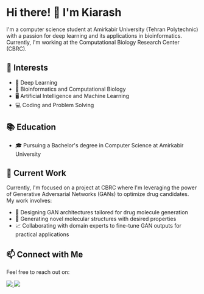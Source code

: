 # Hi there! 👋 I'm Kiarash

I'm a computer science student at Amirkabir University (Tehran Polytechnic) with a passion for deep learning and its applications in bioinformatics. Currently, I'm working at the Computational Biology Research Center (CBRC).

## 🌱 Interests

- 🧠 Deep Learning
- 🧬 Bioinformatics and Computational Biology
- 🖥️ Artificial Intelligence and Machine Learning
- 💻 Coding and Problem Solving

## 📚 Education

- 🎓 Pursuing a Bachelor's degree in Computer Science at Amirkabir University
  
## 💼 Current Work

Currently, I'm focused on a project at CBRC where I'm leveraging the power of Generative Adversarial Networks (GANs) to optimize drug candidates. My work involves:

- 🧪 Designing GAN architectures tailored for drug molecule generation
- 🧬 Generating novel molecular structures with desired properties
- 📈 Collaborating with domain experts to fine-tune GAN outputs for practical applications
  
## 📫 Connect with Me

Feel free to reach out on:

<div display="flex">
    <a href="https://www.linkedin.com/in/kiarash-mokhtari-17a4371a4/">
      <img src="https://img.shields.io/badge/LinkedIn-Profile-blue?style=flat-square&logo=linkedin">
    </a>
    <a href="mailto:mokhtarikiarash@gmail.com">
      <img src="https://img.shields.io/badge/Gmail-Email-red?style=flat-square&logo=gmail">
    </a>
</div>
<br/>
